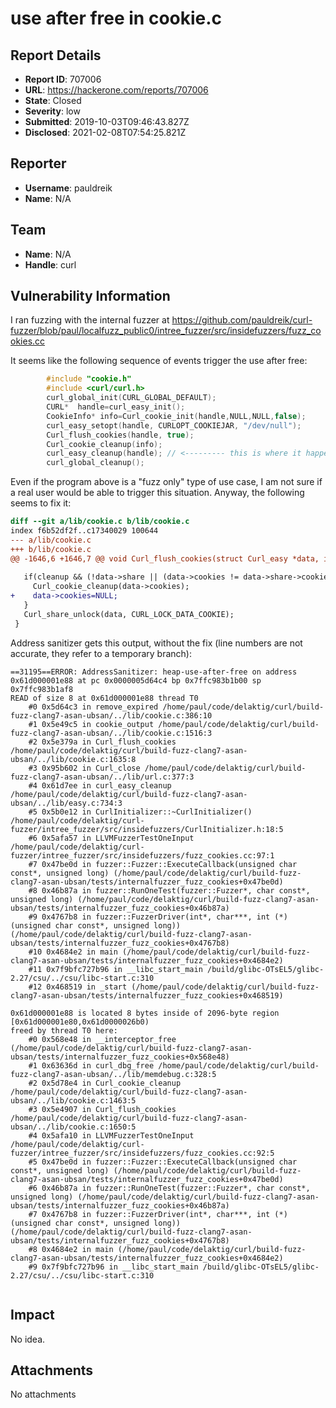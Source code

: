 # use after free in cookie.c

## Report Details
- **Report ID**: 707006
- **URL**: https://hackerone.com/reports/707006
- **State**: Closed
- **Severity**: low
- **Submitted**: 2019-10-03T09:46:43.827Z
- **Disclosed**: 2021-02-08T07:54:25.821Z

## Reporter
- **Username**: pauldreik
- **Name**: N/A

## Team
- **Name**: N/A
- **Handle**: curl

## Vulnerability Information
I ran fuzzing with the internal fuzzer at https://github.com/pauldreik/curl-fuzzer/blob/paul/localfuzz_public0/intree_fuzzer/src/insidefuzzers/fuzz_cookies.cc

It seems like the following sequence of events trigger the use after free:

```c
        #include "cookie.h"
        #include <curl/curl.h>
        curl_global_init(CURL_GLOBAL_DEFAULT);
        CURL*  handle=curl_easy_init();
        CookieInfo* info=Curl_cookie_init(handle,NULL,NULL,false);
        curl_easy_setopt(handle, CURLOPT_COOKIEJAR, "/dev/null");
        Curl_flush_cookies(handle, true);
        Curl_cookie_cleanup(info);
        curl_easy_cleanup(handle); // <--------- this is where it happens
        curl_global_cleanup();
```
Even if the program above is a "fuzz only" type of use case, I am not sure
if a real user would be able to trigger this situation.
Anyway, the following seems to fix it:
```diff
diff --git a/lib/cookie.c b/lib/cookie.c
index f6b52df2f..c17340029 100644
--- a/lib/cookie.c
+++ b/lib/cookie.c
@@ -1646,6 +1646,7 @@ void Curl_flush_cookies(struct Curl_easy *data, int cleanup)
 
   if(cleanup && (!data->share || (data->cookies != data->share->cookies))) {
     Curl_cookie_cleanup(data->cookies);
+    data->cookies=NULL;
   }
   Curl_share_unlock(data, CURL_LOCK_DATA_COOKIE);
 }

```

Address sanitizer gets this output, without the fix (line numbers are not accurate, they refer to a temporary branch):
```
==31195==ERROR: AddressSanitizer: heap-use-after-free on address 0x61d000001e88 at pc 0x0000005d64c4 bp 0x7ffc983b1b00 sp 0x7ffc983b1af8
READ of size 8 at 0x61d000001e88 thread T0
    #0 0x5d64c3 in remove_expired /home/paul/code/delaktig/curl/build-fuzz-clang7-asan-ubsan/../lib/cookie.c:386:10
    #1 0x5e49c5 in cookie_output /home/paul/code/delaktig/curl/build-fuzz-clang7-asan-ubsan/../lib/cookie.c:1516:3
    #2 0x5e379a in Curl_flush_cookies /home/paul/code/delaktig/curl/build-fuzz-clang7-asan-ubsan/../lib/cookie.c:1635:8
    #3 0x95b602 in Curl_close /home/paul/code/delaktig/curl/build-fuzz-clang7-asan-ubsan/../lib/url.c:377:3
    #4 0x61d7ee in curl_easy_cleanup /home/paul/code/delaktig/curl/build-fuzz-clang7-asan-ubsan/../lib/easy.c:734:3
    #5 0x5b0e12 in CurlInitializer::~CurlInitializer() /home/paul/code/delaktig/curl-fuzzer/intree_fuzzer/src/insidefuzzers/CurlInitializer.h:18:5
    #6 0x5afa57 in LLVMFuzzerTestOneInput /home/paul/code/delaktig/curl-fuzzer/intree_fuzzer/src/insidefuzzers/fuzz_cookies.cc:97:1
    #7 0x47be0d in fuzzer::Fuzzer::ExecuteCallback(unsigned char const*, unsigned long) (/home/paul/code/delaktig/curl/build-fuzz-clang7-asan-ubsan/tests/internalfuzzer_fuzz_cookies+0x47be0d)
    #8 0x46b87a in fuzzer::RunOneTest(fuzzer::Fuzzer*, char const*, unsigned long) (/home/paul/code/delaktig/curl/build-fuzz-clang7-asan-ubsan/tests/internalfuzzer_fuzz_cookies+0x46b87a)
    #9 0x4767b8 in fuzzer::FuzzerDriver(int*, char***, int (*)(unsigned char const*, unsigned long)) (/home/paul/code/delaktig/curl/build-fuzz-clang7-asan-ubsan/tests/internalfuzzer_fuzz_cookies+0x4767b8)
    #10 0x4684e2 in main (/home/paul/code/delaktig/curl/build-fuzz-clang7-asan-ubsan/tests/internalfuzzer_fuzz_cookies+0x4684e2)
    #11 0x7f9bfc727b96 in __libc_start_main /build/glibc-OTsEL5/glibc-2.27/csu/../csu/libc-start.c:310
    #12 0x468519 in _start (/home/paul/code/delaktig/curl/build-fuzz-clang7-asan-ubsan/tests/internalfuzzer_fuzz_cookies+0x468519)

0x61d000001e88 is located 8 bytes inside of 2096-byte region [0x61d000001e80,0x61d0000026b0)
freed by thread T0 here:
    #0 0x568e48 in __interceptor_free (/home/paul/code/delaktig/curl/build-fuzz-clang7-asan-ubsan/tests/internalfuzzer_fuzz_cookies+0x568e48)
    #1 0x63636d in curl_dbg_free /home/paul/code/delaktig/curl/build-fuzz-clang7-asan-ubsan/../lib/memdebug.c:328:5
    #2 0x5d78e4 in Curl_cookie_cleanup /home/paul/code/delaktig/curl/build-fuzz-clang7-asan-ubsan/../lib/cookie.c:1463:5
    #3 0x5e4907 in Curl_flush_cookies /home/paul/code/delaktig/curl/build-fuzz-clang7-asan-ubsan/../lib/cookie.c:1650:5
    #4 0x5afa10 in LLVMFuzzerTestOneInput /home/paul/code/delaktig/curl-fuzzer/intree_fuzzer/src/insidefuzzers/fuzz_cookies.cc:92:5
    #5 0x47be0d in fuzzer::Fuzzer::ExecuteCallback(unsigned char const*, unsigned long) (/home/paul/code/delaktig/curl/build-fuzz-clang7-asan-ubsan/tests/internalfuzzer_fuzz_cookies+0x47be0d)
    #6 0x46b87a in fuzzer::RunOneTest(fuzzer::Fuzzer*, char const*, unsigned long) (/home/paul/code/delaktig/curl/build-fuzz-clang7-asan-ubsan/tests/internalfuzzer_fuzz_cookies+0x46b87a)
    #7 0x4767b8 in fuzzer::FuzzerDriver(int*, char***, int (*)(unsigned char const*, unsigned long)) (/home/paul/code/delaktig/curl/build-fuzz-clang7-asan-ubsan/tests/internalfuzzer_fuzz_cookies+0x4767b8)
    #8 0x4684e2 in main (/home/paul/code/delaktig/curl/build-fuzz-clang7-asan-ubsan/tests/internalfuzzer_fuzz_cookies+0x4684e2)
    #9 0x7f9bfc727b96 in __libc_start_main /build/glibc-OTsEL5/glibc-2.27/csu/../csu/libc-start.c:310


```

## Impact

No idea.

## Attachments
No attachments
